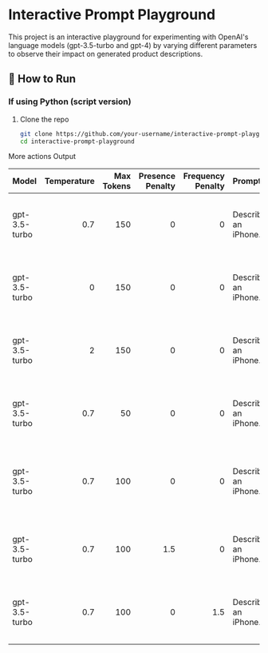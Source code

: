 # Interactive Prompt Playground

This project is an interactive playground for experimenting with OpenAI's language models (gpt-3.5-turbo and gpt-4) by varying different parameters to observe their impact on generated product descriptions.

## 🔧 How to Run

### If using Python (script version)

1. Clone the repo
   ```bash
   git clone https://github.com/your-username/interactive-prompt-playground
   cd interactive-prompt-playground
   ```
More actions
Output

| Model         | Temperature | Max Tokens | Presence Penalty | Frequency Penalty | Prompt                 | Output Snippet                                                            |
| :------------ | ----------: | ---------: | ---------------: | ----------------: | :--------------------- | :------------------------------------------------------------------------ |
| gpt-3.5-turbo |         0.7 |        150 |                0 |                 0 | Describe an iPhone.... | The iPhone is a sleek and powerful smartphone developed by Apple Inc. ... |
| gpt-3.5-turbo |           0 |        150 |                0 |                 0 | Describe an iPhone.... | The iPhone is a sleek and sophisticated smartphone designed by Apple. ... |
| gpt-3.5-turbo |           2 |        150 |                0 |                 0 | Describe an iPhone.... | The iPhone is an incredibly versatile and innovative mobile device des... |
| gpt-3.5-turbo |         0.7 |         50 |                0 |                 0 | Describe an iPhone.... | The iPhone is a sleek and sophisticated smartphone designed by Apple. ... |
| gpt-3.5-turbo |         0.7 |        100 |                0 |                 0 | Describe an iPhone.... | The iPhone is a cutting-edge smartphone designed and manufactured by A... |
| gpt-3.5-turbo |         0.7 |        100 |              1.5 |                 0 | Describe an iPhone.... | The iPhone is a sleek and stylish smartphone developed by Apple. It fe... |
| gpt-3.5-turbo |         0.7 |        100 |                0 |               1.5 | Describe an iPhone.... | The iPhone is a sleek and stylish smartphone manufactured by Apple. It... |